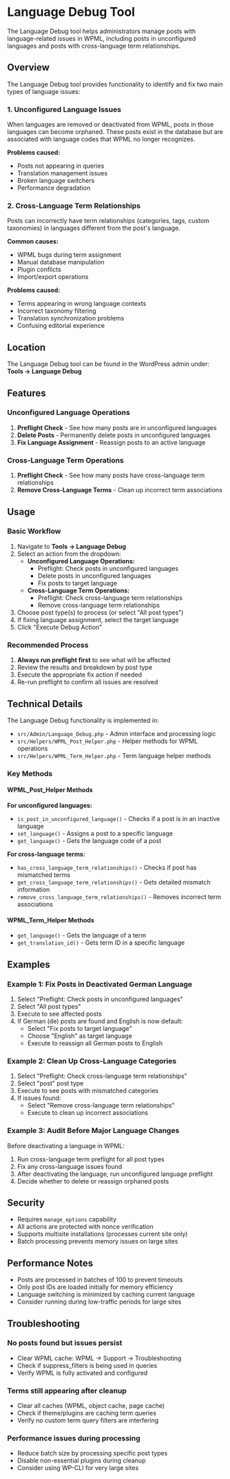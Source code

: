# Language Debug Tool

The Language Debug tool helps administrators manage posts with language-related issues in WPML, including posts in unconfigured languages and posts with cross-language term relationships.

## Overview

The Language Debug tool provides functionality to identify and fix two main types of language issues:

### 1. Unconfigured Language Issues

When languages are removed or deactivated from WPML, posts in those languages can become orphaned. These posts exist in the database but are associated with language codes that WPML no longer recognizes.

**Problems caused:**
- Posts not appearing in queries
- Translation management issues
- Broken language switchers
- Performance degradation

### 2. Cross-Language Term Relationships

Posts can incorrectly have term relationships (categories, tags, custom taxonomies) in languages different from the post's language.

**Common causes:**
- WPML bugs during term assignment
- Manual database manipulation
- Plugin conflicts
- Import/export operations

**Problems caused:**
- Terms appearing in wrong language contexts
- Incorrect taxonomy filtering
- Translation synchronization problems
- Confusing editorial experience

## Location

The Language Debug tool can be found in the WordPress admin under:
**Tools → Language Debug**

## Features

### Unconfigured Language Operations

1. **Preflight Check** - See how many posts are in unconfigured languages
2. **Delete Posts** - Permanently delete posts in unconfigured languages
3. **Fix Language Assignment** - Reassign posts to an active language

### Cross-Language Term Operations

1. **Preflight Check** - See how many posts have cross-language term relationships
2. **Remove Cross-Language Terms** - Clean up incorrect term associations

## Usage

### Basic Workflow

1. Navigate to **Tools → Language Debug**
2. Select an action from the dropdown:
   - **Unconfigured Language Operations:**
     - Preflight: Check posts in unconfigured languages
     - Delete posts in unconfigured languages
     - Fix posts to target language
   - **Cross-Language Term Operations:**
     - Preflight: Check cross-language term relationships
     - Remove cross-language term relationships
3. Choose post type(s) to process (or select "All post types")
4. If fixing language assignment, select the target language
5. Click "Execute Debug Action"

### Recommended Process

1. **Always run preflight first** to see what will be affected
2. Review the results and breakdown by post type
3. Execute the appropriate fix action if needed
4. Re-run preflight to confirm all issues are resolved

## Technical Details

The Language Debug functionality is implemented in:
- `src/Admin/Language_Debug.php` - Admin interface and processing logic
- `src/Helpers/WPML_Post_Helper.php` - Helper methods for WPML operations
- `src/Helpers/WPML_Term_Helper.php` - Term language helper methods

### Key Methods

#### WPML_Post_Helper Methods

**For unconfigured languages:**
- `is_post_in_unconfigured_language()` - Checks if a post is in an inactive language
- `set_language()` - Assigns a post to a specific language
- `get_language()` - Gets the language code of a post

**For cross-language terms:**
- `has_cross_language_term_relationships()` - Checks if post has mismatched terms
- `get_cross_language_term_relationships()` - Gets detailed mismatch information
- `remove_cross_language_term_relationships()` - Removes incorrect term associations

#### WPML_Term_Helper Methods
- `get_language()` - Gets the language of a term
- `get_translation_id()` - Gets term ID in a specific language

## Examples

### Example 1: Fix Posts in Deactivated German Language

1. Select "Preflight: Check posts in unconfigured languages"
2. Select "All post types"
3. Execute to see affected posts
4. If German (de) posts are found and English is now default:
   - Select "Fix posts to target language"
   - Choose "English" as target language
   - Execute to reassign all German posts to English

### Example 2: Clean Up Cross-Language Categories

1. Select "Preflight: Check cross-language term relationships"
2. Select "post" post type
3. Execute to see posts with mismatched categories
4. If issues found:
   - Select "Remove cross-language term relationships"
   - Execute to clean up incorrect associations

### Example 3: Audit Before Major Language Changes

Before deactivating a language in WPML:

1. Run cross-language term preflight for all post types
2. Fix any cross-language issues found
3. After deactivating the language, run unconfigured language preflight
4. Decide whether to delete or reassign orphaned posts

## Security

- Requires `manage_options` capability
- All actions are protected with nonce verification
- Supports multisite installations (processes current site only)
- Batch processing prevents memory issues on large sites

## Performance Notes

- Posts are processed in batches of 100 to prevent timeouts
- Only post IDs are loaded initially for memory efficiency
- Language switching is minimized by caching current language
- Consider running during low-traffic periods for large sites

## Troubleshooting

### No posts found but issues persist

- Clear WPML cache: WPML → Support → Troubleshooting
- Check if suppress_filters is being used in queries
- Verify WPML is fully activated and configured

### Terms still appearing after cleanup

- Clear all caches (WPML, object cache, page cache)
- Check if theme/plugins are caching term queries
- Verify no custom term query filters are interfering

### Performance issues during processing

- Reduce batch size by processing specific post types
- Disable non-essential plugins during cleanup
- Consider using WP-CLI for very large sites